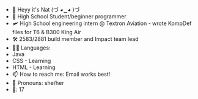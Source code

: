 - 👋 Heyy it's Nat (づ ◕‿◕ )づ
- 🏫 High School Student/beginner programmer
- 🛩️ High School engineering intern @ Textron Aviation - wrote KompDef files for T6 & B300 King Air 
- 🛠️ 2583/2881  build member and Impact team lead
- 👩‍💻 Languages:
- Java
- CSS - Learning
- HTML - Learning
- 📫 How to reach me: Email works best! 
- 💞 Pronouns: she/her
- 🧸: 17 
